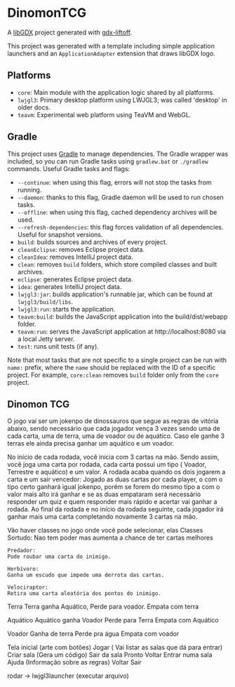 # DinomonTCG

A [libGDX](https://libgdx.com/) project generated with [gdx-liftoff](https://github.com/libgdx/gdx-liftoff).

This project was generated with a template including simple application launchers and an `ApplicationAdapter` extension that draws libGDX logo.

## Platforms

- `core`: Main module with the application logic shared by all platforms.
- `lwjgl3`: Primary desktop platform using LWJGL3; was called 'desktop' in older docs.
- `teavm`: Experimental web platform using TeaVM and WebGL.

## Gradle

This project uses [Gradle](https://gradle.org/) to manage dependencies.
The Gradle wrapper was included, so you can run Gradle tasks using `gradlew.bat` or `./gradlew` commands.
Useful Gradle tasks and flags:

- `--continue`: when using this flag, errors will not stop the tasks from running.
- `--daemon`: thanks to this flag, Gradle daemon will be used to run chosen tasks.
- `--offline`: when using this flag, cached dependency archives will be used.
- `--refresh-dependencies`: this flag forces validation of all dependencies. Useful for snapshot versions.
- `build`: builds sources and archives of every project.
- `cleanEclipse`: removes Eclipse project data.
- `cleanIdea`: removes IntelliJ project data.
- `clean`: removes `build` folders, which store compiled classes and built archives.
- `eclipse`: generates Eclipse project data.
- `idea`: generates IntelliJ project data.
- `lwjgl3:jar`: builds application's runnable jar, which can be found at `lwjgl3/build/libs`.
- `lwjgl3:run`: starts the application.
- `teavm:build`: builds the JavaScript application into the build/dist/webapp folder.
- `teavm:run`: serves the JavaScript application at http://localhost:8080 via a local Jetty server.
- `test`: runs unit tests (if any).

Note that most tasks that are not specific to a single project can be run with `name:` prefix, where the `name` should be replaced with the ID of a specific project.
For example, `core:clean` removes `build` folder only from the `core` project.

## Dinomon TCG

O jogo vai ser um jokenpo de dinossauros que segue as regras de vitória abaixo, sendo necessário que cada jogador vença 3 vezes sendo uma de cada carta, uma de terra, uma de voador ou de aquático. Caso ele ganhe 3 terras ele ainda precisa ganhar um aquático e um voador.

No início de cada rodada, você inicia com 3 cartas na mão. Sendo assim, você joga uma carta por rodada, cada carta possui um tipo ( Voador, Terrestre e aquático) e um valor. A rodada acaba quando os dois jogarem a carta e um sair vencedor: Jogado as duas cartas por cada player, o com o tipo certo ganhará igual jokenpo, porém se forem do mesmo tipo a com o valor mais alto irá ganhar e se as duas empataram será necessário responder um quiz e quem responder mais rápido e acertar vai ganhar a rodada.
Ao final da rodada e no início da rodada seguinte, cada jogador irá ganhar mais uma carta completando novamente 3 cartas na mão.

Vão haver classes no jogo onde você pode selecionar, elas
    Classes
    Sortudo:
    Nao tem poder mas aumenta a chance de ter cartas melhores
    
    Predador:
    Pode roubar uma carta do inimigo.
    
    Herbívoro:
    Ganha um escudo que impede uma derrota das cartas.
    
    Velociraptor:
    Retira uma carta aleatória dos pontos do inimigo.

Terra
Terra ganha Aquático,
Perde para voador.
Empata com terra


Aquático
Aquático ganha Voador
Perde para Terra
Empata com
Aquático

Voador
Ganha de terra
Perde pra água
Empata com voador

Tela inicial (arte com botões)
Jogar ( Vai listar as salas que dá para entrar)
Criar sala (Gera um código)
Sair da sala
Pronto
Voltar
Entrar numa sala
Ajuda (Informação sobre as regras)
Voltar
Sair

rodar -> lwjgl3launcher (executar arquivo)

